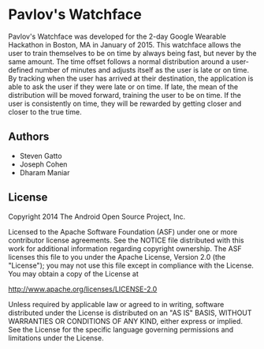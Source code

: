 Pavlov's Watchface
==================

Pavlov's Watchface was developed for the 2-day Google Wearable Hackathon in Boston, MA in 
January of 2015. This watchface allows the user to train themselves to be on time by always
being fast, but never by the same amount. The time offset follows a normal distribution 
around a user-defined number of minutes and adjusts itself as the user is late or on time.
By tracking when the user has arrived at their destination, the application is able to ask
the user if they were late or on time. If late, the mean of the distribution will be moved
forward, training the user to be on time. If the user is consistently on time, they will be
rewarded by getting closer and closer to the true time. 

Authors
-------

* Steven Gatto
* Joseph Cohen
* Dharam Maniar

License
-------

Copyright 2014 The Android Open Source Project, Inc.

Licensed to the Apache Software Foundation (ASF) under one or more contributor
license agreements.  See the NOTICE file distributed with this work for
additional information regarding copyright ownership.  The ASF licenses this
file to you under the Apache License, Version 2.0 (the "License"); you may not
use this file except in compliance with the License.  You may obtain a copy of
the License at

http://www.apache.org/licenses/LICENSE-2.0

Unless required by applicable law or agreed to in writing, software
distributed under the License is distributed on an "AS IS" BASIS, WITHOUT
WARRANTIES OR CONDITIONS OF ANY KIND, either express or implied.  See the
License for the specific language governing permissions and limitations under
the License.
